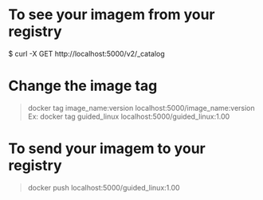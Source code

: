 # To see your imagem from your registry
 $ curl -X GET http://localhost:5000/v2/_catalog

# Change the image tag
 > docker tag image_name:version localhost:5000/image_name:version
 > Ex: docker tag guided_linux localhost:5000/guided_linux:1.00

 # To send your imagem to your registry
  > docker push localhost:5000/guided_linux:1.00
